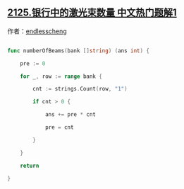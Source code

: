 ## [2125.银行中的激光束数量 中文热门题解1](https://leetcode.cn/problems/number-of-laser-beams-in-a-bank/solutions/100000/yi-ci-bian-li-by-endlesscheng-53th)

作者：[endlesscheng](https://leetcode.cn/u/endlesscheng)
```go
func numberOfBeams(bank []string) (ans int) {
	pre := 0
	for _, row := range bank {
		cnt := strings.Count(row, "1")
		if cnt > 0 {
			ans += pre * cnt
			pre = cnt
		}
	}
	return
}
```